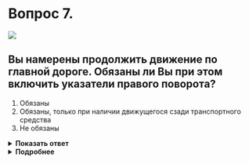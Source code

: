 # Вопрос 7.

![](https://s.drom.ru/i24227/pdd/tickets/2016/1542608290.jpg)

## Вы намерены продолжить движение по главной дороге. Обязаны ли Вы при этом включить указатели правого поворота?

1. Обязаны
2. Обязаны, только при наличии движущегося сзади транспортного средства
3. Не обязаны

<details>
<summary><b>Показать ответ</b></summary>
Правильный ответ: 1
</details>
<details>
<summary><b>Подробнее</b></summary>
Независимо от того, куда Вы будете поворачивать на перекрёстке, налево или направо по главной дороге, обязательно следует включить соответствующий указатель поворота. В данной ситуации - включите правый указатель поворота. Ответ «обязаны».
(«Дорожные знаки», пункт 8.1 ПДД)
</details>